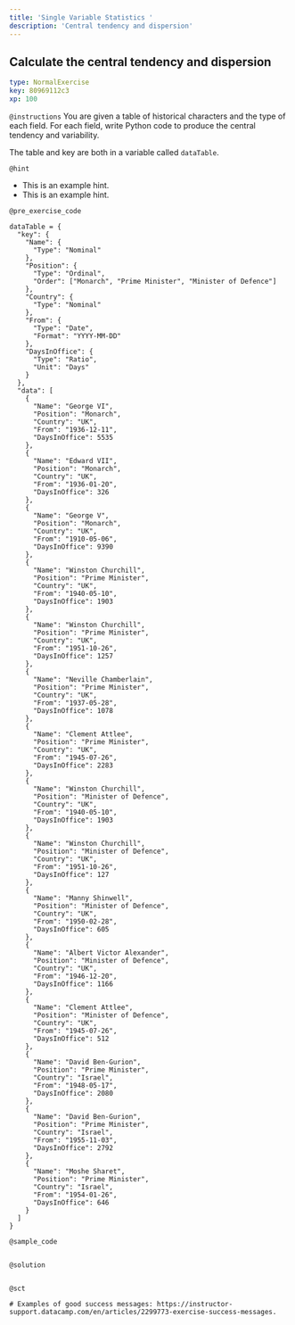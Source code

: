 ```yaml
---
title: 'Single Variable Statistics '
description: 'Central tendency and dispersion'
---
```


## Calculate the central tendency and dispersion

```yaml
type: NormalExercise
key: 80969112c3
xp: 100
```

<!-- Guidelines for contexts: https://instructor-support.datacamp.com/en/articles/2375526-course-coding-exercises. -->

`@instructions`
You are given a table of historical characters and the type of each field. For each field, write Python code to produce the central tendency and variability.

The table and key are both in a variable called `dataTable`.

`@hint`
<!-- Examples of good hints: https://instructor-support.datacamp.com/en/articles/2379164-hints-best-practices. -->
- This is an example hint.
- This is an example hint.

`@pre_exercise_code`
```{python}
dataTable = {
  "key": {
    "Name": {
      "Type": "Nominal"
    },
    "Position": {
      "Type": "Ordinal",
      "Order": ["Monarch", "Prime Minister", "Minister of Defence"]
    },
    "Country": {
      "Type": "Nominal"
    },    
    "From": {
      "Type": "Date",
      "Format": "YYYY-MM-DD"
    },
    "DaysInOffice": {
      "Type": "Ratio",
      "Unit": "Days"
    }
  },
  "data": [
    {
      "Name": "George VI",
      "Position": "Monarch",
      "Country": "UK",
      "From": "1936-12-11",
      "DaysInOffice": 5535
    },
    {
      "Name": "Edward VII",
      "Position": "Monarch",
      "Country": "UK",
      "From": "1936-01-20",
      "DaysInOffice": 326
    },
    {
      "Name": "George V",
      "Position": "Monarch",
      "Country": "UK",
      "From": "1910-05-06",
      "DaysInOffice": 9390
    },
    {
      "Name": "Winston Churchill",
      "Position": "Prime Minister",
      "Country": "UK",
      "From": "1940-05-10",
      "DaysInOffice": 1903
    },
    {
      "Name": "Winston Churchill",
      "Position": "Prime Minister",
      "Country": "UK",
      "From": "1951-10-26",
      "DaysInOffice": 1257
    },
    {
      "Name": "Neville Chamberlain",
      "Position": "Prime Minister",
      "Country": "UK",
      "From": "1937-05-28",
      "DaysInOffice": 1078
    },
    {
      "Name": "Clement Attlee",
      "Position": "Prime Minister",
      "Country": "UK",
      "From": "1945-07-26",
      "DaysInOffice": 2283
    },
    {
      "Name": "Winston Churchill",
      "Position": "Minister of Defence",
      "Country": "UK",
      "From": "1940-05-10",
      "DaysInOffice": 1903
    },
    {
      "Name": "Winston Churchill",
      "Position": "Minister of Defence",
      "Country": "UK",
      "From": "1951-10-26",
      "DaysInOffice": 127
    },
    {
      "Name": "Manny Shinwell",
      "Position": "Minister of Defence",
      "Country": "UK",
      "From": "1950-02-28",
      "DaysInOffice": 605
    },
    {
      "Name": "Albert Victor Alexander",
      "Position": "Minister of Defence",
      "Country": "UK",
      "From": "1946-12-20",
      "DaysInOffice": 1166
    },
    {
      "Name": "Clement Attlee",
      "Position": "Minister of Defence",
      "Country": "UK",
      "From": "1945-07-26",
      "DaysInOffice": 512
    },
    {
      "Name": "David Ben-Gurion",
      "Position": "Prime Minister",
      "Country": "Israel",
      "From": "1948-05-17",
      "DaysInOffice": 2080 
    },
    {
      "Name": "David Ben-Gurion",
      "Position": "Prime Minister",
      "Country": "Israel",
      "From": "1955-11-03",
      "DaysInOffice": 2792
    },
    {
      "Name": "Moshe Sharet",
      "Position": "Prime Minister",
      "Country": "Israel",
      "From": "1954-01-26",
      "DaysInOffice": 646
    }    
  ]
}
```

`@sample_code`
```{python}

```

`@solution`
```{python}

```

`@sct`
```{python}
# Examples of good success messages: https://instructor-support.datacamp.com/en/articles/2299773-exercise-success-messages.
```
